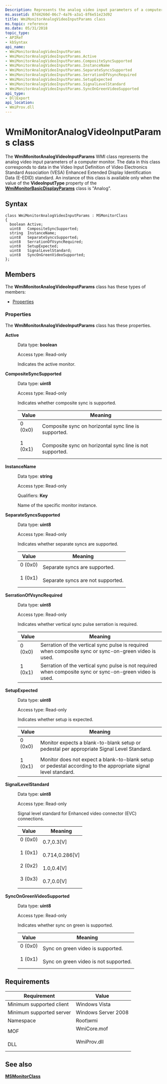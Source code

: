 ```yaml
---
Description: Represents the analog video input parameters of a computer monitor.
ms.assetid: 87d4260d-06c7-4a76-a3a1-8f6e51e23d92
title: WmiMonitorAnalogVideoInputParams class
ms.topic: reference
ms.date: 05/31/2018
topic_type: 
- APIRef
- kbSyntax
api_name: 
- WmiMonitorAnalogVideoInputParams
- WmiMonitorAnalogVideoInputParams.Active
- WmiMonitorAnalogVideoInputParams.CompositeSyncSupported
- WmiMonitorAnalogVideoInputParams.InstanceName
- WmiMonitorAnalogVideoInputParams.SeparateSyncsSupported
- WmiMonitorAnalogVideoInputParams.SerrationOfVsyncRequired
- WmiMonitorAnalogVideoInputParams.SetupExpected
- WmiMonitorAnalogVideoInputParams.SignalLevelStandard
- WmiMonitorAnalogVideoInputParams.SyncOnGreenVideoSupported
api_type: 
- DllExport
api_location: 
- WmiProv.dll
---
```


# WmiMonitorAnalogVideoInputParams class

The **WmiMonitorAnalogVideoInputParams** WMI class represents the analog video input parameters of a computer monitor. The data in this class corresponds to data in the Video Input Definition of Video Electronics Standard Association (VESA) Enhanced Extended Display Identification Data (E-EDID) standard. An instance of this class is available only when the value of the **VideoInputType** property of the [**WmiMonitorBasicDisplayParams**](wmimonitorbasicdisplayparams.md) class is "Analog".

## Syntax

``` syntax
class WmiMonitorAnalogVideoInputParams : MSMonitorClass
{
  boolean Active;
  uint8   CompositeSyncSupported;
  string  InstanceName;
  uint8   SeparateSyncsSupported;
  uint8   SerrationOfVsyncRequired;
  uint8   SetupExpected;
  uint8   SignalLevelStandard;
  uint8   SyncOnGreenVideoSupported;
};
```

## Members

The **WmiMonitorAnalogVideoInputParams** class has these types of members:

-   [Properties](#properties)

### Properties

The **WmiMonitorAnalogVideoInputParams** class has these properties.

<dl> <dt>

**Active**
</dt> <dd> <dl> <dt>

Data type: **boolean**
</dt> <dt>

Access type: Read-only
</dt> </dl>

Indicates the active monitor.

</dd> <dt>

**CompositeSyncSupported**
</dt> <dd> <dl> <dt>

Data type: **uint8**
</dt> <dt>

Access type: Read-only
</dt> </dl>

Indicates whether composite sync is supported.



| Value                                                                              | Meaning                                                             |
|------------------------------------------------------------------------------------|---------------------------------------------------------------------|
| <dl> <dt>0 (0x0)</dt> </dl> | Composite sync on horizontal sync line is supported.<br/>     |
| <dl> <dt>1 (0x1)</dt> </dl> | Composite sync on horizontal sync line is not supported.<br/> |



 

</dd> <dt>

**InstanceName**
</dt> <dd> <dl> <dt>

Data type: **string**
</dt> <dt>

Access type: Read-only
</dt> <dt>

Qualifiers: **Key**
</dt> </dl>

Name of the specific monitor instance.

</dd> <dt>

**SeparateSyncsSupported**
</dt> <dd> <dl> <dt>

Data type: **uint8**
</dt> <dt>

Access type: Read-only
</dt> </dl>

Indicates whether separate syncs are supported.



| Value                                                                              | Meaning                                      |
|------------------------------------------------------------------------------------|----------------------------------------------|
| <dl> <dt>0 (0x0)</dt> </dl> | Separate syncs are supported.<br/>     |
| <dl> <dt>1 (0x1)</dt> </dl> | Separate syncs are not supported.<br/> |



 

</dd> <dt>

**SerrationOfVsyncRequired**
</dt> <dd> <dl> <dt>

Data type: **uint8**
</dt> <dt>

Access type: Read-only
</dt> </dl>

Indicates whether vertical sync pulse serration is required.



| Value                                                                              | Meaning                                                                                                             |
|------------------------------------------------------------------------------------|---------------------------------------------------------------------------------------------------------------------|
| <dl> <dt>0 (0x0)</dt> </dl> | Serration of the vertical sync pulse is required when composite sync or sync-on-green video is used.<br/>     |
| <dl> <dt>1 (0x1)</dt> </dl> | Serration of the vertical sync pulse is not required when composite sync or sync-on-green video is used.<br/> |



 

</dd> <dt>

**SetupExpected**
</dt> <dd> <dl> <dt>

Data type: **uint8**
</dt> <dt>

Access type: Read-only
</dt> </dl>

Indicates whether setup is expected.



| Value                                                                              | Meaning                                                                                                                   |
|------------------------------------------------------------------------------------|---------------------------------------------------------------------------------------------------------------------------|
| <dl> <dt>0 (0x0)</dt> </dl> | Monitor expects a blank-to-blank setup or pedestal per appropriate Signal Level Standard.<br/>                      |
| <dl> <dt>1 (0x1)</dt> </dl> | Monitor does not expect a blank-to-blank setup or pedestal according to the appropriate signal level standard.<br/> |



 

</dd> <dt>

**SignalLevelStandard**
</dt> <dd> <dl> <dt>

Data type: **uint8**
</dt> <dt>

Access type: Read-only
</dt> </dl>

Signal level standard for Enhanced video connector (EVC) connections.



| Value                                                                              | Meaning                     |
|------------------------------------------------------------------------------------|-----------------------------|
| <dl> <dt>0 (0x0)</dt> </dl> | 0.7,0.3\[V\]<br/>     |
| <dl> <dt>1 (0x1)</dt> </dl> | 0.714,0.286\[V\]<br/> |
| <dl> <dt>2 (0x2)</dt> </dl> | 1.0,0.4\[V\]<br/>     |
| <dl> <dt>3 (0x3)</dt> </dl> | 0.7,0.0\[V\]<br/>     |



 

</dd> <dt>

**SyncOnGreenVideoSupported**
</dt> <dd> <dl> <dt>

Data type: **uint8**
</dt> <dt>

Access type: Read-only
</dt> </dl>

Indicates whether sync on green is supported.



| Value                                                                              | Meaning                                          |
|------------------------------------------------------------------------------------|--------------------------------------------------|
| <dl> <dt>0 (0x0)</dt> </dl> | Sync on green video is supported.<br/>     |
| <dl> <dt>1 (0x1)</dt> </dl> | Sync on green video is not supported.<br/> |



 

</dd> </dl>

## Requirements



| Requirement | Value |
|-------------------------------------|----------------------------------------------------------------------------------------|
| Minimum supported client<br/> | Windows Vista<br/>                                                               |
| Minimum supported server<br/> | Windows Server 2008<br/>                                                         |
| Namespace<br/>                | Root\\wmi<br/>                                                                   |
| MOF<br/>                      | <dl> <dt>WmiCore.mof</dt> </dl> |
| DLL<br/>                      | <dl> <dt>WmiProv.dll</dt> </dl> |



## See also

<dl> <dt>

[**MSMonitorClass**](msmonitorclass.md)
</dt> </dl>

 

 




